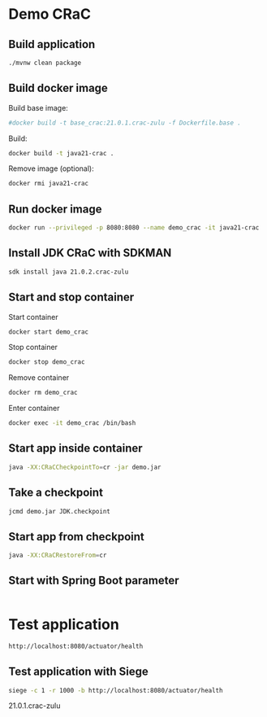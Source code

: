 # Demo CRaC

## Build application

```bash
./mvnw clean package
```

## Build docker image

Build base image:

```bash
#docker build -t base_crac:21.0.1.crac-zulu -f Dockerfile.base .
```

Build:

```bash
docker build -t java21-crac .
```

Remove image (optional):

```bash
docker rmi java21-crac
```

## Run docker image

```bash
docker run --privileged -p 8080:8080 --name demo_crac -it java21-crac
```

## Install JDK CRaC with SDKMAN

```bash
sdk install java 21.0.2.crac-zulu
```

## Start and stop container

Start container

```bash
docker start demo_crac
```

Stop container

```bash
docker stop demo_crac
```

Remove container

```bash
docker rm demo_crac
```

Enter container

```bash
docker exec -it demo_crac /bin/bash
```


## Start app inside container

```bash
java -XX:CRaCCheckpointTo=cr -jar demo.jar
```

## Take a checkpoint

```bash
jcmd demo.jar JDK.checkpoint
```

## Start app from checkpoint

```bash
java -XX:CRaCRestoreFrom=cr
```

## Start with Spring Boot parameter

```bash

```


# Test application

```bash
http://localhost:8080/actuator/health
```

## Test application with Siege

```bash
siege -c 1 -r 1000 -b http://localhost:8080/actuator/health
```


21.0.1.crac-zulu
